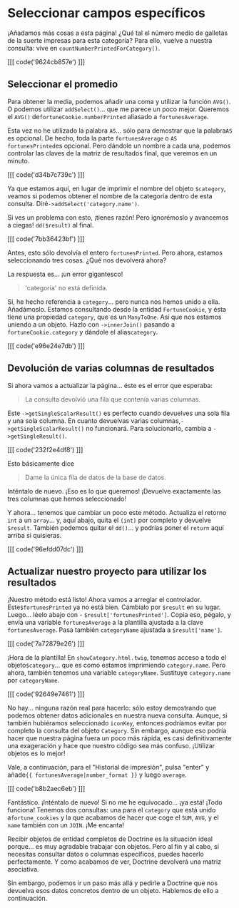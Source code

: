 # Seleccionar campos específicos

¡Añadamos más cosas a esta página! ¿Qué tal el número medio de galletas de la suerte impresas para esta categoría? Para ello, vuelve a nuestra consulta: vive en `countNumberPrintedForCategory()`.

[[[ code('9624cb857e') ]]]

## Seleccionar el promedio

Para obtener la media, podemos añadir una coma y utilizar la función `AVG()`. O podemos utilizar `addSelect()`... que me parece un poco mejor. Queremos el `AVG()` de`fortuneCookie.numberPrinted` aliasado a `fortunesAverage`.

Esta vez no he utilizado la palabra `AS`... sólo para demostrar que la palabra`AS` es opcional. De hecho, toda la parte `fortunesAverage` o `AS fortunesPrinted`es opcional. Pero dándole un nombre a cada una, podemos controlar las claves de la matriz de resultados final, que veremos en un minuto.

[[[ code('d34b7c739c') ]]]

Ya que estamos aquí, en lugar de imprimir el nombre del objeto `$category`, veamos si podemos obtener el nombre de la categoría dentro de esta consulta. Diré`->addSelect('category.name')`.

Si ves un problema con esto, ¡tienes razón! Pero ignorémoslo y avancemos a ciegas! `dd($result)` al final.

[[[ code('7bb36423bf') ]]]

Antes, esto sólo devolvía el entero `fortunesPrinted`. Pero ahora, estamos seleccionando tres cosas. ¿Qué nos devolverá ahora?

La respuesta es... ¡un error gigantesco!

> 'categoría' no está definida.

Sí, he hecho referencia a `category`... pero nunca nos hemos unido a ella. Añadámoslo. Estamos consultando desde la entidad `FortuneCookie`, y ésta tiene una propiedad `category`, que es un `ManyToOne`. Así que nos estamos uniendo a un objeto. Hazlo con `->innerJoin()` pasando a `fortuneCookie.category` y dándole el alias`category`.

[[[ code('e96e24e7db') ]]]

## Devolución de varias columnas de resultados

Si ahora vamos a actualizar la página... éste es el error que esperaba:

> La consulta devolvió una fila que contenía varias columnas.

Este `->getSingleScalarResult()` es perfecto cuando devuelves una sola fila y una sola columna. En cuanto devuelvas varias columnas,`->getSingleScalarResult()` no funcionará. Para solucionarlo, cambia a `->getSingleResult()`.

[[[ code('232f2e4df8') ]]]

Esto básicamente dice

> Dame la única fila de datos de la base de datos.

Inténtalo de nuevo. ¡Eso es lo que queremos! ¡Devuelve exactamente las tres columnas que hemos seleccionado!

Y ahora... tenemos que cambiar un poco este método. Actualiza el retorno `int` a un `array`... y, aquí abajo, quita el `(int)` por completo y devuelve `$result`. También podemos quitar el `dd()`... y podrías poner el `return` aquí arriba si quisieras.

[[[ code('96efdd07dc') ]]]

## Actualizar nuestro proyecto para utilizar los resultados

¡Nuestro método está listo! Ahora vamos a arreglar el controlador. Este`$fortunesPrinted` ya no está bien. Cámbialo por `$result` en su lugar. Luego... léelo abajo con - `$result['fortunesPrinted']`. Copia eso, pégalo, y envía una variable `fortunesAverage` a la plantilla ajustada a la clave `fortunesAverage`. Pasa también `categoryName` ajustada a `$result['name']`.

[[[ code('7a72879e26') ]]]

¡Hora de la plantilla! En `showCategory.html.twig`, tenemos acceso a todo el objeto`$category`... que es como estamos imprimiendo `category.name`. Pero ahora, también tenemos una variable `categoryName`. Sustituye `category.name` por `categoryName`.

[[[ code('92649e7461') ]]]

No hay... ninguna razón real para hacerlo: sólo estoy demostrando que podemos obtener datos adicionales en nuestra nueva consulta. Aunque, si también hubiéramos seleccionado `iconKey`, entonces podríamos evitar por completo la consulta del objeto `Category`. Sin embargo, aunque eso podría hacer que nuestra página fuera un poco más rápida, es casi definitivamente una exageración y hace que nuestro código sea más confuso. ¡Utilizar objetos es lo mejor!

Vale, a continuación, para el "Historial de impresión", pulsa "enter" y añade`{{ fortunesAverage|number_format }}` y luego `average`.

[[[ code('b8b2aec6eb') ]]]

Fantástico. ¡Inténtalo de nuevo! Si no me he equivocado... ¡ya está! ¡Todo funciona! Tenemos dos consultas: una para el `category` que está unido a`fortune_cookies` y la que acabamos de hacer que coge el `SUM`, `AVG`, y el `name` también con un `JOIN`. ¡Me encanta!

Recibir objetos de entidad completos de Doctrine es la situación ideal porque... es muy agradable trabajar con objetos. Pero al fin y al cabo, si necesitas consultar datos o columnas específicos, puedes hacerlo perfectamente. Y como acabamos de ver, Doctrine devolverá una matriz asociativa.

Sin embargo, podemos ir un paso más allá y pedirle a Doctrine que nos devuelva esos datos concretos dentro de un objeto. Hablemos de ello a continuación.
